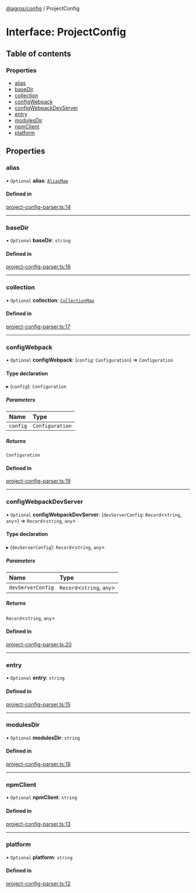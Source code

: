 [@agros/config](../index.md) / ProjectConfig

# Interface: ProjectConfig

## Table of contents

### Properties

- [alias](ProjectConfig.md#alias)
- [baseDir](ProjectConfig.md#basedir)
- [collection](ProjectConfig.md#collection)
- [configWebpack](ProjectConfig.md#configwebpack)
- [configWebpackDevServer](ProjectConfig.md#configwebpackdevserver)
- [entry](ProjectConfig.md#entry)
- [modulesDir](ProjectConfig.md#modulesdir)
- [npmClient](ProjectConfig.md#npmclient)
- [platform](ProjectConfig.md#platform)

## Properties

### <a id="alias" name="alias"></a> alias

• `Optional` **alias**: [`AliasMap`](../index.md#aliasmap)

#### Defined in

[project-config-parser.ts:14](https://github.com/agrosjs/agros/blob/854b313/packages/agros-config/src/project-config-parser.ts#L14)

___

### <a id="basedir" name="basedir"></a> baseDir

• `Optional` **baseDir**: `string`

#### Defined in

[project-config-parser.ts:16](https://github.com/agrosjs/agros/blob/854b313/packages/agros-config/src/project-config-parser.ts#L16)

___

### <a id="collection" name="collection"></a> collection

• `Optional` **collection**: [`CollectionMap`](../index.md#collectionmap)

#### Defined in

[project-config-parser.ts:17](https://github.com/agrosjs/agros/blob/854b313/packages/agros-config/src/project-config-parser.ts#L17)

___

### <a id="configwebpack" name="configwebpack"></a> configWebpack

• `Optional` **configWebpack**: (`config`: `Configuration`) => `Configuration`

#### Type declaration

▸ (`config`): `Configuration`

##### Parameters

| Name | Type |
| :------ | :------ |
| `config` | `Configuration` |

##### Returns

`Configuration`

#### Defined in

[project-config-parser.ts:19](https://github.com/agrosjs/agros/blob/854b313/packages/agros-config/src/project-config-parser.ts#L19)

___

### <a id="configwebpackdevserver" name="configwebpackdevserver"></a> configWebpackDevServer

• `Optional` **configWebpackDevServer**: (`devServerConfig`: `Record`<`string`, `any`\>) => `Record`<`string`, `any`\>

#### Type declaration

▸ (`devServerConfig`): `Record`<`string`, `any`\>

##### Parameters

| Name | Type |
| :------ | :------ |
| `devServerConfig` | `Record`<`string`, `any`\> |

##### Returns

`Record`<`string`, `any`\>

#### Defined in

[project-config-parser.ts:20](https://github.com/agrosjs/agros/blob/854b313/packages/agros-config/src/project-config-parser.ts#L20)

___

### <a id="entry" name="entry"></a> entry

• `Optional` **entry**: `string`

#### Defined in

[project-config-parser.ts:15](https://github.com/agrosjs/agros/blob/854b313/packages/agros-config/src/project-config-parser.ts#L15)

___

### <a id="modulesdir" name="modulesdir"></a> modulesDir

• `Optional` **modulesDir**: `string`

#### Defined in

[project-config-parser.ts:18](https://github.com/agrosjs/agros/blob/854b313/packages/agros-config/src/project-config-parser.ts#L18)

___

### <a id="npmclient" name="npmclient"></a> npmClient

• `Optional` **npmClient**: `string`

#### Defined in

[project-config-parser.ts:13](https://github.com/agrosjs/agros/blob/854b313/packages/agros-config/src/project-config-parser.ts#L13)

___

### <a id="platform" name="platform"></a> platform

• `Optional` **platform**: `string`

#### Defined in

[project-config-parser.ts:12](https://github.com/agrosjs/agros/blob/854b313/packages/agros-config/src/project-config-parser.ts#L12)
